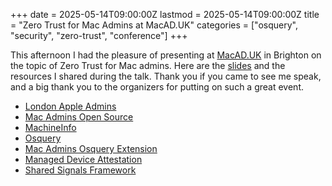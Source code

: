 +++
date = 2025-05-14T09:00:00Z
lastmod = 2025-05-14T09:00:00Z
title = "Zero Trust for Mac Admins at MacAD.UK"
categories = ["osquery", "security", "zero-trust", "conference"]
+++

This afternoon I had the pleasure of presenting at [MacAD.UK](https://macad.uk) in Brighton on the topic of Zero Trust for Mac admins. Here are the [slides](/images/posts/2025-05-14/Zero_Trust_for_Mac_Admins.pdf) and the resources I shared during the talk. Thank you if you came to see me speak, and a big thank you to the organizers for putting on such a great event.

- [London Apple Admins](https://londonappleadmins.org.uk)
- [Mac Admins Open Source](https://macadmins.io)
- [MachineInfo](https://developer.apple.com/documentation/devicemanagement/machineinfo)
- [Osquery](https://osquery.io)
- [Mac Admins Osquery Extension](https://github.com/macadmins/osquery-extension)
- [Managed Device Attestation](https://support.apple.com/guide/deployment/managed-device-attestation-dep28afbde6a/web)
- [Shared Signals Framework](https://openid.net/wg/sharedsignals/)
